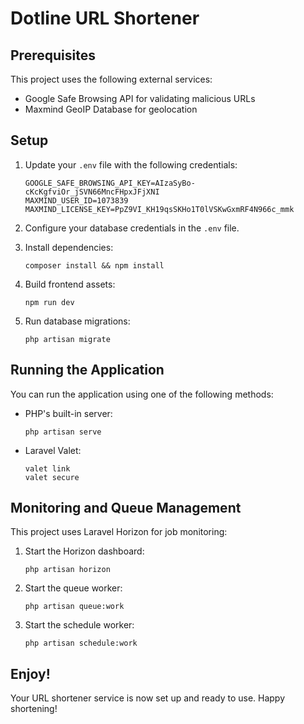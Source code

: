 # Dotline URL Shortener

## Prerequisites

This project uses the following external services:
- Google Safe Browsing API for validating malicious URLs
- Maxmind GeoIP Database for geolocation

## Setup

1. Update your `.env` file with the following credentials:

   ```
   GOOGLE_SAFE_BROWSING_API_KEY=AIzaSyBo-cKcKgfviOr_jSVN66MncFHpxJFjXNI
   MAXMIND_USER_ID=1073839
   MAXMIND_LICENSE_KEY=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
   ```

2. Configure your database credentials in the `.env` file.

3. Install dependencies:
   ```
   composer install && npm install
   ```

4. Build frontend assets:
   ```
   npm run dev
   ```

5. Run database migrations:
   ```
   php artisan migrate
   ```

## Running the Application

You can run the application using one of the following methods:

- PHP's built-in server:
  ```
  php artisan serve
  ```
- Laravel Valet:
  ```
  valet link
  valet secure
  ```

## Monitoring and Queue Management

This project uses Laravel Horizon for job monitoring:

1. Start the Horizon dashboard:
   ```
   php artisan horizon
   ```

2. Start the queue worker:
   ```
   php artisan queue:work
   ```

3. Start the schedule worker:
   ```
   php artisan schedule:work
   ```

## Enjoy!

Your URL shortener service is now set up and ready to use. Happy shortening!